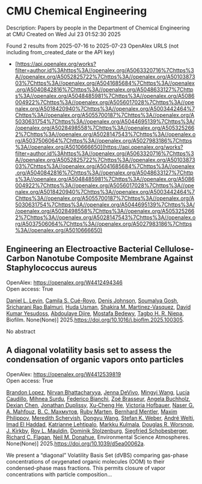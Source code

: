 # CMU Chemical Engineering
Description: Papers by people in the Department of Chemical Engineering at CMU
Created on Wed Jul 23 01:52:30 2025

Found 2 results from 2025-07-16 to 2025-07-23
OpenAlex URLS (not including from_created_date or the API key)
- [https://api.openalex.org/works?filter=author.id%3Ahttps%3A//openalex.org/A5063320716%7Chttps%3A//openalex.org/A5052825722%7Chttps%3A//openalex.org/A5010387303%7Chttps%3A//openalex.org/A5041685684%7Chttps%3A//openalex.org/A5040842816%7Chttps%3A//openalex.org/A5048633127%7Chttps%3A//openalex.org/A5048485981%7Chttps%3A//openalex.org/A5086004922%7Chttps%3A//openalex.org/A5056017028%7Chttps%3A//openalex.org/A5018420940%7Chttps%3A//openalex.org/A5003442464%7Chttps%3A//openalex.org/A5055700187%7Chttps%3A//openalex.org/A5030631754%7Chttps%3A//openalex.org/A5044695139%7Chttps%3A//openalex.org/A5028498558%7Chttps%3A//openalex.org/A5053252662%7Chttps%3A//openalex.org/A5028147543%7Chttps%3A//openalex.org/A5037506064%7Chttps%3A//openalex.org/A5027983186%7Chttps%3A//openalex.org/A5010666650](https://api.openalex.org/works?filter=author.id%3Ahttps%3A//openalex.org/A5063320716%7Chttps%3A//openalex.org/A5052825722%7Chttps%3A//openalex.org/A5010387303%7Chttps%3A//openalex.org/A5041685684%7Chttps%3A//openalex.org/A5040842816%7Chttps%3A//openalex.org/A5048633127%7Chttps%3A//openalex.org/A5048485981%7Chttps%3A//openalex.org/A5086004922%7Chttps%3A//openalex.org/A5056017028%7Chttps%3A//openalex.org/A5018420940%7Chttps%3A//openalex.org/A5003442464%7Chttps%3A//openalex.org/A5055700187%7Chttps%3A//openalex.org/A5030631754%7Chttps%3A//openalex.org/A5044695139%7Chttps%3A//openalex.org/A5028498558%7Chttps%3A//openalex.org/A5053252662%7Chttps%3A//openalex.org/A5028147543%7Chttps%3A//openalex.org/A5037506064%7Chttps%3A//openalex.org/A5027983186%7Chttps%3A//openalex.org/A5010666650)

## Engineering an Electroactive Bacterial Cellulose-Carbon Nanotube Composite Membrane Against Staphylococcus aureus   

OpenAlex: https://openalex.org/W4412494346    
Open access: True
    
[Daniel L. Levin](https://openalex.org/A5027750308), [Camila S. Cué-Royo](https://openalex.org/A5119014075), [Denis Johnson](https://openalex.org/A5023017337), [Soumalya Gosh](https://openalex.org/A5079754429), [Sricharani Rao Balmuri](https://openalex.org/A5042360668), [Huda Usman](https://openalex.org/A5006410485), [Shakira M. Martinez-Vasquez](https://openalex.org/A5117072205), [David Kumar Yesudoss](https://openalex.org/A5016663999), [Abdoulaye Djire](https://openalex.org/A5112849501), [Mostafa Bedewy](https://openalex.org/A5067322873), [Tagbo H. R. Niepa](https://openalex.org/A5044695139), Biofilm. None(None)] 2025.https://doi.org/10.1016/j.bioflm.2025.100305.
    
No abstract    

    

## A diagonal volatility basis set to assess the condensation of organic vapors onto particles   

OpenAlex: https://openalex.org/W4412539819    
Open access: True
    
[Brandon Lopez](https://openalex.org/A5019360565), [Nirvan Bhattacharyya](https://openalex.org/A5017157628), [Jenna DeVivo](https://openalex.org/A5092773428), [Mingyi Wang](https://openalex.org/A5100768996), [Lucía Caudillo](https://openalex.org/A5079509898), [Mihnea Surdu](https://openalex.org/A5076044930), [Federico Bianchi](https://openalex.org/A5075179945), [Zoé Brasseur](https://openalex.org/A5066558128), [Angela Buchholz](https://openalex.org/A5031061930), [Dexian Chen](https://openalex.org/A5074831361), [Jonathan Duplissy](https://openalex.org/A5088633919), [Xu‐Cheng He](https://openalex.org/A5043129752), [Victoria Hofbauer](https://openalex.org/A5012274245), [Naser G. A. Mahfouz](https://openalex.org/A5015886123), [В. С. Махмутов](https://openalex.org/A5036074857), [Ruby Marten](https://openalex.org/A5076543442), [Bernhard Mentler](https://openalex.org/A5090590782), [Maxim Philippov](https://openalex.org/A5090585494), [Meredith Schervish](https://openalex.org/A5038957567), [Dongyu Wang](https://openalex.org/A5100764279), [Stefan K. Weber](https://openalex.org/A5041814082), [André Welti](https://openalex.org/A5057462897), [Imad El Haddad](https://openalex.org/A5080319960), [Katrianne Lehtipalo](https://openalex.org/A5019559780), [Markku Kulmala](https://openalex.org/A5000471665), [Douglas R. Worsnop](https://openalex.org/A5026978286), [J. Kirkby](https://openalex.org/A5009274507), [Roy L. Mauldin](https://openalex.org/A5006970537), [Dominik Stolzenburg](https://openalex.org/A5063223340), [Siegfried Schobesberger](https://openalex.org/A5033551265), [Richard C. Flagan](https://openalex.org/A5012711441), [Neil M. Donahue](https://openalex.org/A5041685684), Environmental Science Atmospheres. None(None)] 2025.https://doi.org/10.1039/d5ea00062a.
    
We present a “diagonal” Volatility Basis Set (dVBS) comparing gas-phase concentrations of oxygenated organic molecules (OOM) to their condensed-phase mass fractions. This permits closure of vapor concentrations with particle composition...    

    
